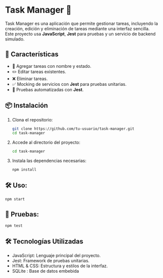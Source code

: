 # Task Manager 📝

Task Manager es una aplicación que permite gestionar tareas, incluyendo la creación, edición y eliminación de tareas mediante una interfaz sencilla. Este proyecto usa **JavaScript**, **Jest** para pruebas y un servicio de backend simulado.

## 🚀 Características

- 📌 Agregar tareas con nombre y estado.
- ✏️ Editar tareas existentes.
- ❌ Eliminar tareas.
- ✅ Mocking de servicios con **Jest** para pruebas unitarias.
- 🧪 Pruebas automatizadas con **Jest**.

## 📦 Instalación

1. Clona el repositorio:
   ```sh
   git clone https://github.com/tu-usuario/task-manager.git
   cd task-manager
   ```
2. Accede al directorio del proyecto:
   ```sh
   cd task-manager
   ```
3. Instala las dependencias necesarias:
   ```sh
   npm install
   ```
## 🛠️ Uso:
   ```sh
   npm start
   ```
## 🧪 Pruebas:
   ```sh
   npm test
   ```

## 🛠️ Tecnologías Utilizadas
- JavaScript: Lenguaje principal del proyecto.
- Jest: Framework de pruebas unitarias.
- HTML & CSS: Estructura y estilos de la interfaz.
- SQLite : Base de datos embebida
